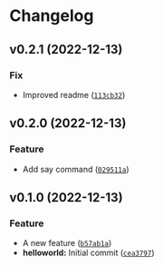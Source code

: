 # Changelog

<!--next-version-placeholder-->

## v0.2.1 (2022-12-13)
### Fix
* Improved readme ([`113cb32`](https://github.com/daniel-makerx/helloworld/commit/113cb326b1763191a734de1f6eeb60c9e96c8c1c))

## v0.2.0 (2022-12-13)
### Feature
* Add say command ([`029511a`](https://github.com/daniel-makerx/helloworld/commit/029511a2adddab7cc26afb66d6f3292beb2a01f1))

## v0.1.0 (2022-12-13)
### Feature
* A new feature ([`b57ab1a`](https://github.com/daniel-makerx/helloworld/commit/b57ab1a1f75a3bc8205bfac9d2dc8793aa6cfdce))
* **helloworld:** Initial commit ([`cea3797`](https://github.com/daniel-makerx/helloworld/commit/cea37972fcc5abb558c6525c59402432fa86e13b))
